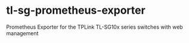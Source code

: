 # tl-sg-prometheus-exporter
Prometheus Exporter for the TPLink TL-SG10x series switches with web management
